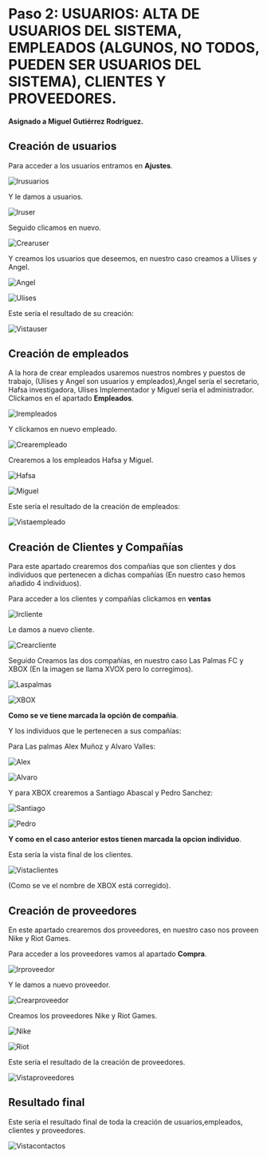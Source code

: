 # Paso 2: USUARIOS: ALTA DE USUARIOS DEL SISTEMA, EMPLEADOS (ALGUNOS, NO TODOS, PUEDEN SER USUARIOS DEL SISTEMA), CLIENTES Y PROVEEDORES.
#### Asignado a Miguel Gutiérrez Rodríguez.

## Creación de usuarios

Para acceder a los usuarios entramos en **Ajustes**.

![Irusuarios](./IMG/Irusuarios.png)

Y le damos a usuarios.

![Iruser](./IMG/Iruser.png)

Seguido clicamos en nuevo.

![Crearuser](./IMG/Crearuser.png)

Y creamos los usuarios que deseemos, en nuestro caso creamos a Ulises y Angel.

![Angel](./IMG/Angel.png)

![Ulises](./IMG/Ulises.png)

Este sería el resultado de su creación:

![Vistauser](./IMG/Vistausuarios.png)

## Creación de empleados

A la hora de crear empleados usaremos nuestros nombres y puestos de trabajo, (Ulises y Angel son usuarios y empleados),Angel sería el secretario, Hafsa investigadora, Ulises Implementador y Miguel sería el administrador.
Clickamos en el apartado **Empleados**.

![Irempleados](./IMG/Irempleado.png)

Y clickamos en nuevo empleado.

![Crearempleado](./IMG/Crearempleado.png)

Crearemos a los empleados Hafsa y Miguel.

![Hafsa](./IMG/Hafsa.png)

![Miguel](./IMG/Miguel.png)

Este sería el resultado de la creación de empleados:

![Vistaempleado](./IMG/Vistaempleados.png)

## Creación de Clientes y Compañías

Para este apartado crearemos dos compañias que son clientes y dos individuos que pertenecen a dichas compañías (En nuestro caso hemos añadido 4 individuos).

Para acceder a los clientes y compañías clickamos en **ventas**

![Ircliente](./IMG/Ircliente.png)

Le damos a nuevo cliente.

![Crearcliente](./IMG/Crearcliente.png)

Seguido Creamos las dos compañías, en nuestro caso Las Palmas FC y XBOX (En la imagen se llama XVOX pero lo corregimos).

![Laspalmas](./IMG/Laspalmas.png)

![XBOX](./IMG/Xbox.png)

**Como se ve tiene marcada la opción de compañia**.

Y los individuos que le pertenecen a sus compañías:

Para Las palmas Alex Muñoz y Alvaro Valles:

![Alex](./IMG/Alex.png)

![Alvaro](./IMG/Alvaro.png)

Y para XBOX crearemos a Santiago Abascal y Pedro Sanchez:

![Santiago](./IMG/Santiago.png)

![Pedro](./IMG/Pedro.png)

**Y como en el caso anterior estos tienen marcada la opcion individuo**.

Esta sería la vista final de los clientes.

![Vistaclientes](./IMG/Vistaclientes.png)

(Como se ve el nombre de XBOX está corregido).

## Creación de proveedores

En este apartado crearemos dos proveedores, en nuestro caso nos proveen Nike y Riot Games.

Para acceder a los proveedores vamos al apartado **Compra**.

![Irproveedor](./IMG/Irproveedor.png)

Y le damos a nuevo proveedor.

![Crearproveedor](./IMG/Crearproveedor.png)

Creamos los proveedores Nike y Riot Games.

![Nike](./IMG/Nike.png)

![Riot](./IMG/Riot.png)

Este sería el resultado de la creación de proveedores.

![Vistaproveedores](./IMG/Vistaproveedores.png)

## Resultado final

Este seria el resultado final de toda la creación de usuarios,empleados, clientes y proveedores.

![Vistacontactos](./IMG/Vistacontactos.png) 
